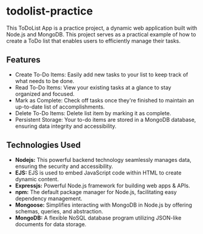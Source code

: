# todolist-practice
This ToDoList App is a practice project, a dynamic web application built with Node.js and MongoDB. This project serves as a practical example of how to create a ToDo list that enables users to efficiently manage their tasks.

## Features
- Create To-Do Items: Easily add new tasks to your list to keep track of what needs to be done.
- Read To-Do Items: View your existing tasks at a glance to stay organized and focused.
- Mark as Complete: Check off tasks once they're finished to maintain an up-to-date list of accomplishments.
- Delete To-Do Items: Delete list item by marking it as complete.
- Persistent Storage: Your to-do items are stored in a MongoDB database, ensuring data integrity and accessibility.

## Technologies Used
- **Nodejs:** This powerful backend technology seamlessly manages data, ensuring the security and accessibility.
- **EJS:** EJS is used to embed JavaScript code within HTML to create dynamic content.
- **Expressjs:** Powerful Node.js framework for building web apps & APIs.
- **npm:** The default package manager for Node.js, facilitating easy dependency management.
- **Mongoose:** Simplifies interacting with MongoDB in Node.js by offering schemas, queries, and abstraction.
- **MongoDB:** A flexible NoSQL database program utilizing JSON-like documents for data storage.
